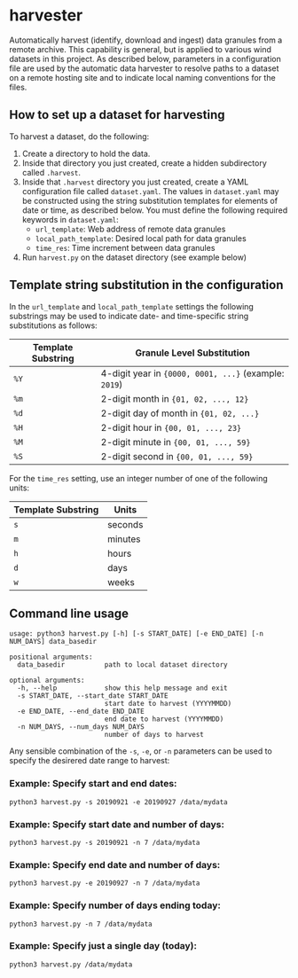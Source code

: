 # harvester

Automatically harvest (identify, download and ingest) data granules from a
remote archive.  This capability is general, but is applied to various
wind datasets in this project.  As described below, parameters in a
configuration file are used by the automatic data harvester to resolve
paths to a dataset on a remote hosting site and to indicate local naming
conventions for the files.

## How to set up a dataset for harvesting

To harvest a dataset, do the following:

1. Create a directory to hold the data.
2. Inside that directory you just created, create a hidden
subdirectory called `.harvest`.
3. Inside that `.harvest` directory you just created, 
create a YAML configuration file called `dataset.yaml`.
The values in `dataset.yaml` may be constructed
using the string substitution templates for elements of date or time,
as described below.  You must define the following required keywords in
`dataset.yaml`:
    * `url_template`: Web address of remote data granules
    * `local_path_template`: Desired local path for data granules
    * `time_res`: Time increment between data granules
4. Run `harvest.py` on the dataset directory (see example below)

## Template string substitution in the configuration

In the `url_template` and `local_path_template` settings the following
substrings may be used to indicate date- and time-specific string
substitutions as follows:

Template Substring | Granule Level Substitution
-------------------|----------------------------------------
`%Y` | 4-digit year in `{0000, 0001, ...}` (example: `2019`)
`%m` | 2-digit month in `{01, 02, ..., 12}`
`%d` | 2-digit day of month in `{01, 02, ...}`
`%H` | 2-digit hour in `{00, 01, ..., 23}`
`%M` | 2-digit minute in `{00, 01, ..., 59}`
`%S` | 2-digit second in `{00, 01, ..., 59}`

For the `time_res` setting, use an integer number of one of the
following units:

Template Substring | Units
-------------------|-------
`s` | seconds
`m` | minutes
`h` | hours
`d` | days
`w` | weeks

## Command line usage

```
usage: python3 harvest.py [-h] [-s START_DATE] [-e END_DATE] [-n NUM_DAYS] data_basedir

positional arguments:
  data_basedir          path to local dataset directory

optional arguments:
  -h, --help            show this help message and exit
  -s START_DATE, --start_date START_DATE
                        start date to harvest (YYYYMMDD)
  -e END_DATE, --end_date END_DATE
                        end date to harvest (YYYYMMDD)
  -n NUM_DAYS, --num_days NUM_DAYS
                        number of days to harvest
```

Any sensible combination of the `-s`, `-e`, or `-n` parameters can be used
to specify the desirered date range to harvest:

### Example: Specify start and end dates:

```
python3 harvest.py -s 20190921 -e 20190927 /data/mydata
```

### Example: Specify start date and number of days:

```
python3 harvest.py -s 20190921 -n 7 /data/mydata
```

### Example: Specify end date and number of days:

```
python3 harvest.py -e 20190927 -n 7 /data/mydata
```

### Example: Specify number of days ending today:

```
python3 harvest.py -n 7 /data/mydata
```

### Example: Specify just a single day (today):

```
python3 harvest.py /data/mydata
```
